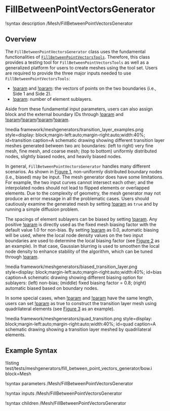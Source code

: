# FillBetweenPointVectorsGenerator

!syntax description /Mesh/FillBetweenPointVectorsGenerator

## Overview

The `FillBetweenPointVectorsGenerator` class uses the fundamental functionalities of [`FillBetweenPointVectorsTools`](/FillBetweenPointVectorsTools.md). Therefore, this class provides a testing tool for `FillBetweenPointVectorsTools` as well as a generalized platform for users to create meshes using the tool set. Users are required to provide the three major inputs needed to use `FillBetweenPointVectorsTools`:

- [!param](/Mesh/FillBetweenPointVectorsGenerator/positions_vector_1) and [!param](/Mesh/FillBetweenPointVectorsGenerator/positions_vector_2): the vectors of points on the two boundaries (i.e., Side 1 and Side 2).
- [!param](/Mesh/FillBetweenPointVectorsGenerator/num_layers): number of element sublayers.

Aside from these fundamental input parameters, users can also assign block and the external boundary IDs through [!param](/Mesh/FillBetweenPointVectorsGenerator/block_id) and [!param](/Mesh/FillBetweenPointVectorsGenerator/input_boundary_1_id)/[!param](/Mesh/FillBetweenPointVectorsGenerator/input_boundary_2_id)/[!param](/Mesh/FillBetweenPointVectorsGenerator/begin_side_boundary_id)/[!param](/Mesh/FillBetweenPointVectorsGenerator/end_side_boundary_id).

!media framework/meshgenerators/transition_layer_examples.png
      style=display: block;margin-left:auto;margin-right:auto;width:40%;
      id=transition
      caption=A schematic drawing showing different transition layer meshes generated between two arc boundaries: (left to right) very fine mesh, fine mesh, and coarse mesh; (top to bottom) uniformly distributed nodes, slightly biased nodes, and heavily biased nodes.

In general, `FillBetweenPointVectorsGenerator` handles many different scenarios. As shown in [Figure 1](#transition), non-uniformly distributed boundary nodes (i.e., biased) may be input. The mesh generator does have some limitations. For example, the two input curves cannot intersect each other; and the interpolated nodes should not lead to flipped elements or overlapped elements. Due to the complexity of geometry, the mesh generator may not produce an error message in all the problematic cases. Users should cautiously examine the generated mesh by setting [!param](/Mesh/FillBetweenPointVectorsGenerator/show_info) as `true` and by running a simple diffusion problem.

The spacings of element sublayers can be biased by setting [!param](/Mesh/FillBetweenPointVectorsGenerator/bias_parameter). Any positive [!param](/Mesh/FillBetweenPointVectorsGenerator/bias_parameter) is directly used as the fixed mesh biasing factor with the default value 1.0 for non-bias. By setting [!param](/Mesh/FillBetweenPointVectorsGenerator/bias_parameter) as 0.0, automatic biasing will be used, where the local node density values on the two input boundaries are used to determine the local biasing factor (see [Figure 2](#bias) as an example). In that case, Gaussian blurring is used to smoothen the local node density to enhance stability of the algorithm, which can be tuned through [!param](/Mesh/FillBetweenPointVectorsGenerator/gaussian_sigma).

!media framework/meshgenerators/biased_transition_layer.png
      style=display: block;margin-left:auto;margin-right:auto;width:40%;
      id=bias
      caption=A schematic drawing showing different biasing option for sublayers: (left) non-bias; (middle) fixed biasing factor = 0.8; (right) automatic biased based on boundary nodes.


In some special cases, when [!param](/Mesh/FillBetweenPointVectorsGenerator/positions_vector_1) and [!param](/Mesh/FillBetweenPointVectorsGenerator/positions_vector_2) have the same length, users can set [!param](/Mesh/FillBetweenPointVectorsGenerator/use_quad_elements) as true to construct the transition layer mesh using quadrilateral elements (see [Figure 3](#quad) as an example).

!media framework/meshgenerators/quad_transition.png
      style=display: block;margin-left:auto;margin-right:auto;width:40%;
      id=quad
      caption=A schematic drawing showing a transition layer meshed by quadrilateral elements.

## Example Syntax

!listing test/tests/meshgenerators/fill_between_point_vectors_generator/bow.i block=Mesh

!syntax parameters /Mesh/FillBetweenPointVectorsGenerator

!syntax inputs /Mesh/FillBetweenPointVectorsGenerator

!syntax children /Mesh/FillBetweenPointVectorsGenerator
